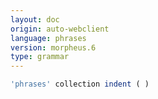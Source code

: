 ```yaml
---
layout: doc
origin: auto-webclient
language: phrases
version: morpheus.6
type: grammar
---
```



```js
'phrases' collection indent ( )
```
```
